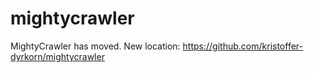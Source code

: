 mightycrawler
=============

MightyCrawler has moved. New location: https://github.com/kristoffer-dyrkorn/mightycrawler
